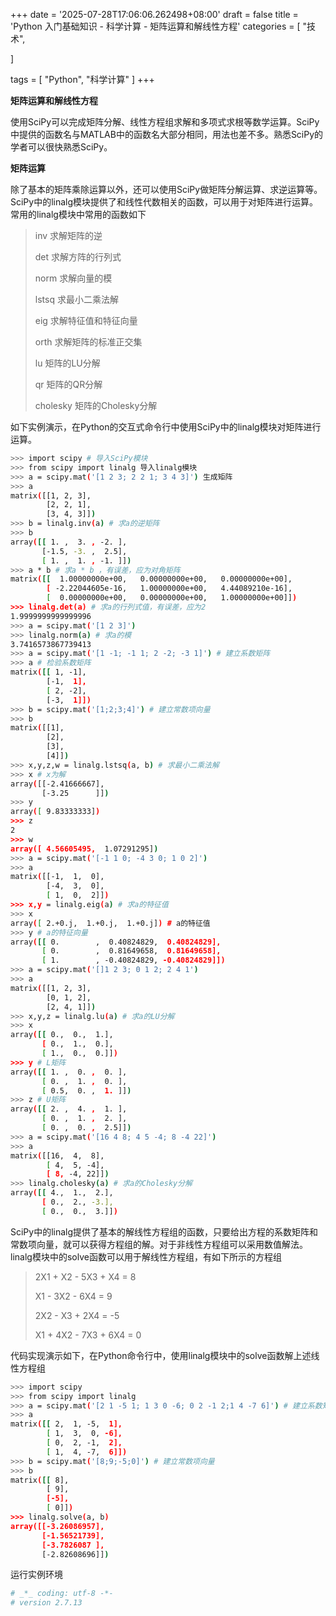 +++
date = '2025-07-28T17:06:06.262498+08:00'
draft = false
title = 'Python 入门基础知识 - 科学计算 - 矩阵运算和解线性方程'
categories = [
    "技术",

]

tags = [
    "Python",
    "科学计算"
]
+++

**矩阵运算和解线性方程**

使用SciPy可以完成矩阵分解、线性方程组求解和多项式求根等数学运算。SciPy中提供的函数名与MATLAB中的函数名大部分相同，用法也差不多。熟悉SciPy的学者可以很快熟悉SciPy。

**矩阵运算**

除了基本的矩阵乘除运算以外，还可以使用SciPy做矩阵分解运算、求逆运算等。SciPy中的linalg模块提供了和线性代数相关的函数，可以用于对矩阵进行运算。常用的linalg模块中常用的函数如下

> inv 求解矩阵的逆
>
> det 求解方阵的行列式
>
> norm 求解向量的模
>
> lstsq 求最小二乘法解
>
> eig 求解特征值和特征向量
>
> orth 求解矩阵的标准正交集
>
> lu 矩阵的LU分解
>
> qr 矩阵的QR分解
>
> cholesky 矩阵的Cholesky分解

如下实例演示，在Python的交互式命令行中使用SciPy中的linalg模块对矩阵进行运算。

```bash
>>> import scipy # 导入SciPy模块
>>> from scipy import linalg 导入linalg模块
>>> a = scipy.mat('[1 2 3; 2 2 1; 3 4 3]') 生成矩阵
>>> a
matrix([[1, 2, 3],
        [2, 2, 1],
        [3, 4, 3]])
>>> b = linalg.inv(a) # 求a的逆矩阵
>>> b
array([[ 1. ,  3. , -2. ],
       [-1.5, -3. ,  2.5],
       [ 1. ,  1. , -1. ]])
>>> a * b # 求a * b ，有误差，应为对角矩阵
matrix([[  1.00000000e+00,   0.00000000e+00,   0.00000000e+00],
        [ -2.22044605e-16,   1.00000000e+00,   4.44089210e-16],
        [  0.00000000e+00,   0.00000000e+00,   1.00000000e+00]])
>>> linalg.det(a) # 求a的行列式值，有误差，应为2
1.9999999999999996
>>> a = scipy.mat('[1 2 3]')
>>> linalg.norm(a) # 求a的模
3.7416573867739413
>>> a = scipy.mat('[1 -1; -1 1; 2 -2; -3 1]') # 建立系数矩阵
>>> a # 检验系数矩阵
matrix([[ 1, -1],
        [-1,  1],
        [ 2, -2],
        [-3,  1]])
>>> b = scipy.mat('[1;2;3;4]') # 建立常数项向量
>>> b
matrix([[1],
        [2],
        [3],
        [4]])
>>> x,y,z,w = linalg.lstsq(a, b) # 求最小二乘法解
>>> x # x为解
array([[-2.41666667],
       [-3.25      ]])
>>> y
array([ 9.83333333])
>>> z
2
>>> w
array([ 4.56605495,  1.07291295])
>>> a = scipy.mat('[-1 1 0; -4 3 0; 1 0 2]')
>>> a
matrix([[-1,  1,  0],
        [-4,  3,  0],
        [ 1,  0,  2]])
>>> x,y = linalg.eig(a) # 求a的特征值
>>> x
array([ 2.+0.j,  1.+0.j,  1.+0.j]) # a的特征值
>>> y # a的特征向量
array([[ 0.        ,  0.40824829,  0.40824829],
       [ 0.        ,  0.81649658,  0.81649658],
       [ 1.        , -0.40824829, -0.40824829]])
>>> a = scipy.mat('[]1 2 3; 0 1 2; 2 4 1')
>>> a
matrix([[1, 2, 3],
        [0, 1, 2],
        [2, 4, 1]])
>>> x,y,z = linalg.lu(a) # 求a的LU分解
>>> x
array([[ 0.,  0.,  1.],
       [ 0.,  1.,  0.],
       [ 1.,  0.,  0.]])
>>> y # L矩阵
array([[ 1. ,  0. ,  0. ],
       [ 0. ,  1. ,  0. ],
       [ 0.5,  0. ,  1. ]])
>>> z # U矩阵
array([[ 2. ,  4. ,  1. ],
       [ 0. ,  1. ,  2. ],
       [ 0. ,  0. ,  2.5]])
>>> a = scipy.mat('[16 4 8; 4 5 -4; 8 -4 22]')
>>> a
matrix([[16,  4,  8],
        [ 4,  5, -4],
        [ 8, -4, 22]])
>>> linalg.cholesky(a) # 求a的Cholesky分解
array([[ 4.,  1.,  2.],
       [ 0.,  2., -3.],
       [ 0.,  0.,  3.]])  

```

SciPy中的linalg提供了基本的解线性方程组的函数，只要给出方程的系数矩阵和常数项向量，就可以获得方程组的解。对于非线性方程组可以采用数值解法。linalg模块中的solve函数可以用于解线性方程组，有如下所示的方程组

> 2X1 + X2 - 5X3 + X4 = 8
>
> X1 - 3X2 - 6X4 = 9
>
> 2X2 - X3 + 2X4 = -5
>
> X1 + 4X2 - 7X3 + 6X4 = 0

代码实现演示如下，在Python命令行中，使用linalg模块中的solve函数解上述线性方程组

```bash
>>> import scipy
>>> from scipy import linalg
>>> a = scipy.mat('[2 1 -5 1; 1 3 0 -6; 0 2 -1 2;1 4 -7 6]') # 建立系数矩阵
>>> a
matrix([[ 2,  1, -5,  1],
        [ 1,  3,  0, -6],
        [ 0,  2, -1,  2],
        [ 1,  4, -7,  6]])
>>> b = scipy.mat('[8;9;-5;0]') # 建立常数项向量
>>> b
matrix([[ 8],
        [ 9],
        [-5],
        [ 0]])
>>> linalg.solve(a, b)
array([[-3.26086957],
       [-1.56521739],
       [-3.7826087 ],
       [-2.82608696]])  

```

运行实例环境

```bash
# _*_ coding: utf-8 -*-
# version 2.7.13  

```

